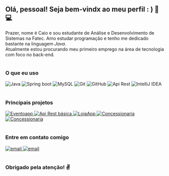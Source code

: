 ## Olá, pessoal! Seja bem-vindx ao meu perfil : ) :wave: :computer:


Prazer, nome é Caio e sou estudante de Análise e Desenvolvimento 
de Sistemas na Fatec. Amo estudar programação e tenho me 
dedicado bastante na linguagem  *Java*.  
Atualmente estou procurando meu primeiro emprego na área de 
tecnologia com foco no back-end.

#  
 
### O que eu uso

<div>
    <img src="https://img.shields.io/badge/java-%23ED8B00.svg?&style=for-the-badge&logo=java&logoColor=white" alt="Java">
    <img src="https://img.shields.io/badge/spring%20-%236DB33F.svg?&style=for-the-badge&logo=spring&logoColor=white" alt="Spring boot">
    <img src="https://img.shields.io/badge/mysql-%2300f.svg?&style=for-the-badge&logo=mysql&logoColor=white" alt="MySQL">
    <img src="https://img.shields.io/badge/git%20-%23F05033.svg?&style=for-the-badge&logo=git&logoColor=white" alt="Git">
    <img src="https://img.shields.io/badge/github-%23100000.svg?&style=for-the-badge&logo=github&logoColor=white" alt="GitHub">
    <img src="https://img.shields.io/badge/Rest API-0096D6?logo=&logoColor=white&style=for-the-badge"  alt="Api Rest">
    <img src="https://img.shields.io/badge/IntelliJ-000000?logo=&logoColor=white&style=for-the-badge" alt="IntelliJ IDEA">
</div>

#

### Principais projetos

<a href="https://github.com/CaioRobertoAbreu/eventoapp" target="_blank">
    <img src="https://img.shields.io/badge/Eventoapp-0096D6?logo=&logoColor=white&style=for-the-badge"  alt="Eventoapp">
</a>

<a href="https://github.com/CaioRobertoAbreu/ApiRest-B-sica" target="_blank">
    <img src="https://img.shields.io/badge/Api Rest básica-0096D6?logo=&logoColor=white&style=for-the-badge"  alt="Api Rest básica">
</a>

<a href="https://github.com/CaioRobertoAbreu/LojaApp" target="_blank">
    <img src="https://img.shields.io/badge/LojaApp-0096D6?logo=&logoColor=white&style=for-the-badge"  alt="LojaApp">
</a>

<a href="https://github.com/CaioRobertoAbreu/Concessionaria" target="_blank">
    <img src="https://img.shields.io/badge/Concessionaria (em andamento)-0096D6?logo=&logoColor=white&style=for-the-badge"  alt="Concessionaria">
</a>

<a href="https://github.com/CaioRobertoAbreu/JUnit-Mockito" target="_blank">
    <img src="https://img.shields.io/badge/JUnit+Mockito-0096D6?logo=&logoColor=white&style=for-the-badge"  alt="Concessionaria">
</a>


#

### Entre em contato comigo

<div>
    <a href="https://www.linkedin.com/in/caioabreudev/" target="_blank">
        <img src="https://img.shields.io/badge/linkedin-%230077B5.svg?&style=for-the-badge&logo=linkedin&logoColor=white" alt="email"> 
    </a>
    <a href="mailto:caio3015@hotmail.com">
        <img src="https://img.shields.io/badge/Microsoft%20Outlook-0078D4?logo=microsoft-outlook&logoColor=white&style=for-the-badge" alt="email"> 
    </a>
</div>

#

### Obrigado pela atenção!  :v: